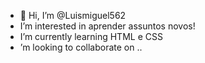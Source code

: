 - 👋 Hi, I’m @Luismiguel562
-  I’m interested in  aprender assuntos novos!
-  I’m currently learning HTML e CSS
-   ’m looking to collaborate on ..
